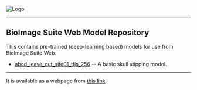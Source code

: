 ![Logo](https://bioimagesuiteweb.github.io/bisweb-manual/bisweb_newlogo_small.png)

---

## BioImage Suite Web Model Repository

This contains pre-trained (deep-learning based) models for use from BioImage Suite Web.

* [abcd_leave_out_site01_tfjs_256](abcd_leave_out_site01_tfjs_256) -- A basic
  skull stipping model.
---

It is available as a webpage from [this link](https://bioimagesuiteweb.github.io/models/).
